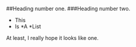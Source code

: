 ##Heading number one.
###Heading number two.

* This
* Is
*A
*List

At least, I really hope it looks like one.